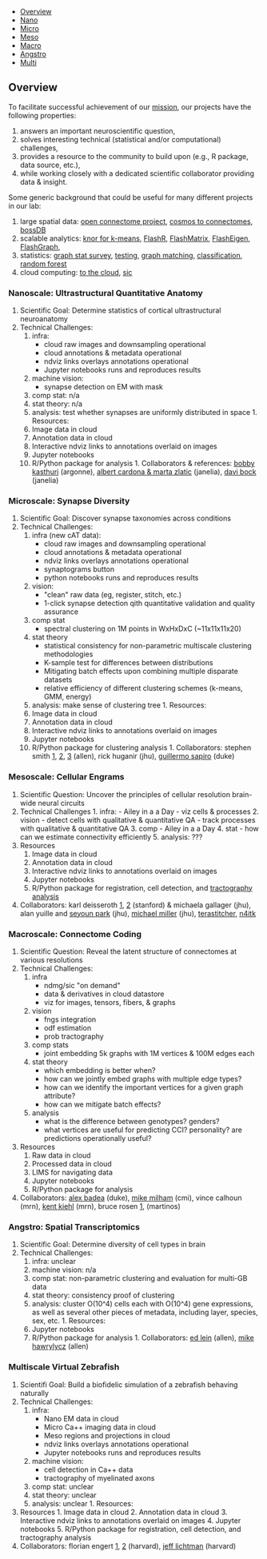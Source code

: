 - [Overview](https://github.com/neurodata/weekly-experiments/blob/master/projects.md#Overview)
- [Nano](https://github.com/neurodata/weekly-experiments/blob/master/projects.md#nanoscale-ultrastructural-quantitative-anatomy)
- [Micro](https://github.com/neurodata/weekly-experiments/blob/master/projects.md#microscale-synapse-diversity)
- [Meso](https://github.com/neurodata/weekly-experiments/blob/master/projects.md#mesoscale-cellular-engrams)
- [Macro](https://github.com/neurodata/weekly-experiments/blob/master/projects.md#macroscale-connectome-coding)
- [Angstro](https://github.com/neurodata/weekly-experiments/blob/master/projects.md#angstro-spatial-transcriptomics)
- [Multi](https://github.com/neurodata/weekly-experiments/blob/master/projects.md#multiscale-virtual-zebrafish)


## Overview

To facilitate successful achievement of our [mission](mission.md), our projects have the following properties:

1. answers an important neuroscientific question,
2. solves interesting technical (statistical and/or computational) challenges,
3. provides a resource to the community to build upon (e.g., R package, data source, etc.),
4. while working closely with a dedicated scientific collaborator providing data & insight.


Some generic background that could be useful for many different projects in our lab:
1. large spatial data: [open connectome project](https://dl.acm.org/citation.cfm?doid=2484838.2484870),  [cosmos to connectomes](http://linkinghub.elsevier.com/retrieve/pii/S0896-6273(14)00746-6http://linkinghub.elsevier.com/retrieve/pii/S0896-6273(14)00746-6), [bossDB](https://www.biorxiv.org/content/early/2017/11/10/217745)
2. scalable analytics: [knor for k-means](https://arxiv.org/abs/1606.08905), [FlashR](https://arxiv.org/abs/1604.06414), [FlashMatrix](https://arxiv.org/abs/1602.02864), [FlashEigen](https://arxiv.org/abs/1602.01421), [FlashGraph](https://arxiv.org/abs/1408.0500), 
3.  statistics: [graph stat survey](https://arxiv.org/abs/1709.05454), [testing](https://arxiv.org/abs/1609.05148), [graph matching](https://arxiv.org/abs/1405.3133), [classification](https://arxiv.org/abs/1709.01233), [random forest](https://arxiv.org/abs/1506.03410)
4. cloud computing: [to the cloud](http://www.cell.com/neuron/abstract/S0896-6273(16)30783-8), [sic](https://academic.oup.com/gigascience/article/6/5/1/3062833)

### Nanoscale: Ultrastructural Quantitative Anatomy
   1. Scientific Goal: Determine statistics of cortical ultrastructural neuroanatomy
   1. Technical Challenges:
        1. infra: 
            - cloud raw images and downsampling operational
            - cloud annotations & metadata operational
            - ndviz links overlays annotations operational
            - Jupyter notebooks runs and reproduces results
        2. machine vision: 
            - synapse detection on EM with mask
        3. comp stat: n/a
        4. stat theory: n/a
        5. analysis: test whether synapses are uniformly distributed in space
    1. Resources:
        1. Image data in cloud
        2. Annotation data in cloud
        3. Interactive ndviz links to annotations overlaid on images
        4. Jupyter notebooks
        5. R/Python package for analysis 
    1. Collaborators & references: [bobby kasthuri](http://www.cell.com/cell/pdfExtended/S0092-8674(15)00824-7) (argonne), [albert cardona & marta zlatic](https://www.nature.com/articles/nature23455) (janelia), [davi bock](https://www.nature.com/articles/nature09802) (janelia)    

### Microscale: Synapse Diversity
  1. Scientific Goal: Discover synapse taxonomies across conditions
  1. Technical Challenges:
        1. infra (new cAT data):
            - cloud raw images and downsampling operational
            - cloud annotations & metadata operational
            - ndviz links overlays annotations operational
            - synaptograms button
            - python notebooks runs and reproduces results
        2. vision:
            - "clean" raw data (eg, register, stitch, etc.)
            - 1-click synapse detection qith quantitative validation and quality assurance
        3. comp stat
            - spectral clustering on 1M points in WxHxDxC (~11x11x11x20)
        4. stat theory
            - statistical consistency for non-parametric multiscale clustering methodologies
            - K-sample test for differences between distributions
            - Mitigating batch effects upon combining multiple disparate datasets
            - relative efficiency of different clustering schemes (k-means, GMM, energy)
        5. analysis: make sense of clustering tree
    1. Resources:
        1. Image data in cloud
        2. Annotation data in cloud
        3. Interactive ndviz links to annotations overlaid on images
        4. Jupyter notebooks
        5. R/Python package for clustering analysis 
    1. Collaborators: stephen smith [1](http://www.jneurosci.org/content/35/14/5792.short), [2](https://www.frontiersin.org/articles/10.3389/fnana.2015.00100/full), [3](http://www.cell.com/neuron/abstract/S0896-6273(10)00766-X) (allen), rick huganir (jhu), [guillermo sapiro](http://journals.plos.org/ploscompbiol/article?id=10.1371/journal.pcbi.1005493) (duke)
    
### Mesoscale: Cellular Engrams
 1. Scientific Question: Uncover the principles of cellular resolution brain-wide neural circuits 
 1. Technical Challenges
            1. infra:
              - Ailey in a a Day
              - viz cells & processes
            2. vision
              - detect cells with qualitative & quantitative QA
              - track processes with qualitative & quantitative QA
            3. comp
              - Ailey in a a Day
            4. stat
              - how can we estimate connectivity efficiently
            5. analysis: ???        
  1. Resources
        1. Image data in cloud
        2. Annotation data in cloud
        3. Interactive ndviz links to annotations overlaid on images
        4. Jupyter notebooks
        5. R/Python package for registration, cell detection, and [tractography analysis](https://link.springer.com/article/10.1007/s12021-016-9310-0)
  1. Collaborators: karl deisseroth [1](https://www.sciencedirect.com/science/article/pii/S009286741630558X), [2](https://www.sciencedirect.com/science/article/pii/S009286741500851X) (stanford) & michaela gallager (jhu), alan yuille and [seyoun park](http://onlinelibrary.wiley.com/wol1/doi/10.1118/1.4811203/full) (jhu), [michael miller](https://link.springer.com/chapter/10.1007/978-3-319-66182-7_32) (jhu), [terastitcher](http://abria.github.io/TeraStitcher/), [n4itk](http://ieeexplore.ieee.org/document/5445030/authors?ctx=authors) 
  
### Macroscale: Connectome Coding
  1. Scientific Question: Reveal the latent structure of connectomes at various resolutions
   1. Technical Challenges:
        1. infra
            - ndmg/sic "on demand"
            - data & derivatives in cloud datastore
            - viz for images, tensors, fibers, & graphs
        2. vision
            - fngs integration
            - odf estimation
            - prob tractography
        3. comp stats
            - joint embedding 5k graphs with 1M vertices & 100M edges each
        4. stat theory
            - which embedding is better when?
            - how can we jointly embed graphs with multiple edge types?
            - how can we identify the important vertices for a given graph attribute?
            - how can we mitigate batch effects?
        5. analysis
            - what is the difference between genotypes? genders?
            - what vertices are useful for predicting CCI? personality? are predictions operationally useful?
   1. Resources
        1. Raw data in cloud
        2. Processed data in cloud
        3. LIMS for navigating data
        4. Jupyter notebooks
        5. R/Python package for analysis 
   1. Collaborators: [alex badea](https://academic.oup.com/cercor/article/25/11/4628/2367615) (duke), [mike milham](https://www.biorxiv.org/content/early/2017/06/13/149369) (cmi), vince calhoun (mrn), [kent kiehl](https://www.amazon.com/Psychopath-Whisperer-Science-Without-Conscience/dp/0770435866) (mrn), bruce rosen [1](https://www.sciencedirect.com/science/article/pii/S1053811915007983?via%3Dihub), (martinos)
    
   
### Angstro: Spatial Transcriptomics

   1. Scientific Goal: Determine diversity of cell types in brain
   1. Technical Challenges: 
        1. infra: unclear 
        2. machine vision: n/a 
        3. comp stat: non-parametric clustering and evaluation for multi-GB data
        4. stat theory: consistency proof of clustering
        5. analysis: cluster O(10^4) cells each with O(10^4) gene expressions, as well as several other pieces of metadata, including layer, species, sex, etc. 
    1. Resources:
        4. Jupyter notebooks
        5. R/Python package for analysis 
    1. Collaborators: [ed lein](https://www.biorxiv.org/content/early/2018/01/19/239749) (allen), [mike hawrylycz](https://www.biorxiv.org/content/early/2017/12/06/229542) (allen)
    
    
 ### Multiscale Virtual Zebrafish
 
   1. Scientifi Goal: Build a biofidelic simulation of a zebrafish behaving naturally
   1. Technical Challenges: 
        1. infra: 
            - Nano EM data in cloud
            - Micro Ca++ imaging data in cloud
            - Meso regions and projections in cloud
            - ndviz links overlays annotations operational
            - Jupyter notebooks runs and reproduces results
        2. machine vision:
            - cell detection in Ca++ data
            - tractography of myelinated axons
        3. comp stat: unclear
        4. stat theory: unclear
        5. analysis: unclear
    1. Resources:
 1. Resources
        1. Image data in cloud
        2. Annotation data in cloud
        3. Interactive ndviz links to annotations overlaid on images
        4. Jupyter notebooks
        5. R/Python package for registration, cell detection, and tractography analysis 
 1. Collaborators: florian engert [1](https://www.nature.com/articles/nature11057), [2](https://www.nature.com/nmeth/journal/v12/n11/abs/nmeth.3581.html) (harvard), [jeff lichtman](https://www.nature.com/articles/nature22356) (harvard)
